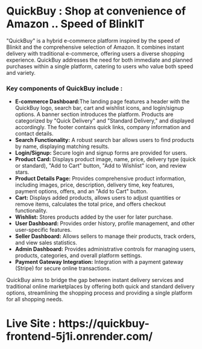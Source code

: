 <h1>QuickBuy : Shop at convenience of Amazon .. Speed of BlinkIT</h1>

<p>"QuickBuy" is a hybrid e-commerce platform inspired by the speed of Blinkit and the comprehensive selection of Amazon.
  It combines instant delivery with traditional e-commerce, offering users a diverse shopping experience. 
  QuickBuy addresses the need for both immediate and planned purchases within a single platform, catering to users who value both speed and variety.
</p>

<h3>Key components of QuickBuy include : </h3>

<ul>
  <li><b>E-commerce Dashboard:</b>The landing page features a header with the QuickBuy logo, search bar, cart and wishlist icons, and login/signup options. 
    A banner section introduces the platform. Products are categorized by "Quick Delivery" and "Standard Delivery," and displayed accordingly. 
    The footer contains quick links, company information and contact details.
  </li>

  <li><b>Search Functionality:</b> A robust search bar allows users to find products by name, displaying matching results.</li>

  <li><b>Login/Signup:</b> Secure login and signup forms are provided for users.</li>

  <li> <b>Product Card:</b> Displays product image, name, price, delivery type (quick or standard), "Add to Cart" button, "Add to Wishlist" icon, and review stars.</li>

  <li> <b>Product Details Page:</b> Provides comprehensive product information, including images, price, description, delivery time, key features, payment options, 
    offers, and an "Add to Cart" button.
  </li>

  <li><b>Cart:</b> Displays added products, allows users to adjust quantities or remove items, calculates the total price, and offers checkout functionality.</li>

  <li><b>Wishlist:</b> Stores products added by the user for later purchase.</li>

  <li><b>User Dashboard:</b> Provides order history, profile management, and other user-specific features.</li>

  <li><b>Seller Dashboard:</b> Allows sellers to manage their products, track orders, and view sales statistics.</li>

  <li><b>Admin Dashboard:</b> Provides administrative controls for managing users, products, categories, and overall platform settings.</li>

  <li><b>Payment Gateway Integration:</b> Integration with a payment gateway (Stripe) for secure online transactions.</li>
</ul>

<p>QuickBuy aims to bridge the gap between instant delivery services and traditional online marketplaces by offering both quick and standard delivery options, streamlining the shopping process and providing a single platform for all shopping needs.
</p>

<h1>Live Site : <a>https://quickbuy-frontend-5j1i.onrender.com/</a></h1>
